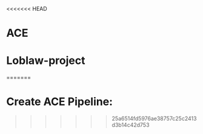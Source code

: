 <<<<<<< HEAD
# ACE
# Loblaw-project
=======
# Create ACE Pipeline:
>>>>>>> 25a6514fd5976ae38757c25c2413d3b14c42d753
